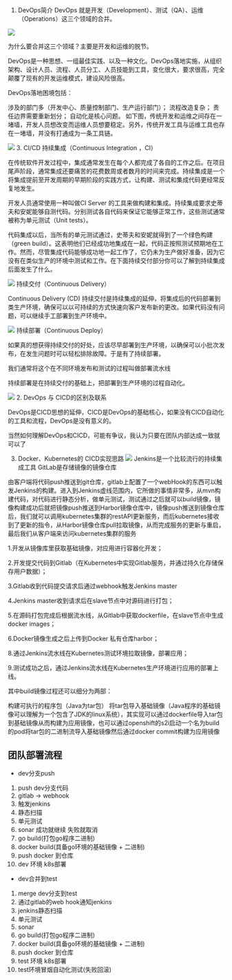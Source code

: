 1. DevOps简介
DevOps 就是开发（Development）、测试（QA）、运维（Operations）这三个领域的合并。

![](./images/devops.webp)

为什么要合并这三个领域？主要是开发和运维的脱节。

DevOps是一种思想、一组最佳实践、以及一种文化。DevOps落地实施，从组织架构、设计人员、流程、人员分工、人员技能到工具，变化很大，要求很高，完全颠覆了现有的开发运维模式，建设风险很高。

DevOps落地困境包括：

涉及的部门多（开发中心、质量控制部门、生产运行部门）；
流程改造复杂；
责任边界需要重新划分；
自动化是核心问题。
如下图，传统开发和运维之间存在一堵墙，开发人员想改变而运维人员想要稳定。另外，传统开发工具与运维工具也存在一堵墙，并没有打通成为一条工具链。

![](./images/沟通之墙.webp)
3. CI/CD
持续集成（Continuous Integration ，CI）

在传统软件开发过程中，集成通常发生在每个人都完成了各自的工作之后。在项目尾声阶段，通常集成还要痛苦的花费数周或者数月的时间来完成。持续集成是一个将集成提前至开发周期的早期阶段的实践方式，让构建、测试和集成代码更经常反复地发生。

开发人员通常使用一种叫做CI Server 的工具来做构建和集成。持续集成要求史蒂夫和安妮能够自测代码。分别测试各自代码来保证它能够正常工作，这些测试通常被称为单元测试（Unit tests）。

代码集成以后，当所有的单元测试通过，史蒂夫和安妮就得到了一个绿色构建（green build）。这表明他们已经成功地集成在一起，代码正按照测试预期地在工作。然而，尽管集成代码能够成功地一起工作了，它仍未为生产做好准备，因为它没有在类似生产的环境中测试和工作。在下面持续交付部分你可以了解到持续集成后面发生了什么。

![](./images/CI.webp)
持续交付（Continuous Delivery）

Continuous Delivery (CD) 持续交付是持续集成的延伸，将集成后的代码部署到类生产环境，确保可以以可持续的方式快速向客户发布新的更改。如果代码没有问题，可以继续手工部署到生产环境中。

![](./images/CD.webp)
持续部署（Continuous Deploy）

如果真的想获得持续交付的好处，应该尽早部署到生产环境，以确保可以小批次发布，在发生问题时可以轻松排除故障。于是有了持续部署。

我们通常将这个在不同环境发布和测试的过程叫做部署流水线

持续部署是在持续交付的基础上，把部署到生产环境的过程自动化。

![](./images/CD2.webp)
2. DevOps 与 CICD的区别及联系

DevOps是CICD思想的延伸，CICD是DevOps的基础核心，如果没有CICD自动化的工具和流程，DevOps是没有意义的。

当然如何理解DevOps和CICD，可能有争议，我认为只要在团队内部达成一致就可以了

3. Docker、Kubernetes的 CICD实现思路
![](./images/deploy_step.webp)
Jenkins是一个比较流行的持续集成工具
GitLab是存储镜像的镜像仓库

由客户端将代码push推送到git仓库，gitlab上配置了一个webHook的东西可以触发Jenkins的构建。进入到Jenkins虚线范围内，它所做的事情非常多，从mvn构建代码，对代码进行静态分析，做单元测试，测试通过之后就可以build镜像，镜像构建成功后就把镜像push推送到Harbor镜像仓库中，镜像push推送到镜像仓库后，我们就可以调用kubernetes集群的restAPI更新服务，而后kubernetes接收到了更新的指令，从Harbor镜像仓库pull拉取镜像，从而完成服务的更新与重启，最后我们从客户端来访问kubernetes集群的服务

1.开发从镜像库里获取基础镜像，对应用进行容器化开发；

2.开发提交代码到Gitlab（在Kubernetes中实现Gitlab服务，并通过持久化存储保存用户数据）；

3.Gitlab收到代码提交请求后通过webhook触发Jenkins master

4.Jenkins master收到请求后在slave节点中对源码进行打包；

5.在源码打包完成后根据流水线，从Gitlab中获取dockerfile，在slave节点中生成docker images；

6.Docker镜像生成之后上传到Docker 私有仓库harbor；

8.通过Jenkins流水线在Kubernetes测试环境拉取镜像，部署应用；

9.测试成功之后，通过Jenkins流水线在Kubernetes生产环境进行应用的部署上线。

其中build镜像过程还可以细分为两部：

构建可执行的程序包（Java为tar包）
将tar包导入基础镜像（Java程序的基础镜像可以理解为一个包含了JDK的linux系统），其实现可以通过dockerfile导入tar包到基础镜像从而构建为应用镜像，也可以通过openshift的s2i启动一个名为build的pod将tar包的二进制流导入基础镜像然后通过docker commit构建为应用镜像


## 团队部署流程

- dev分支push
1. push dev分支代码
2. gitlab → webhook
3. 触发jenkins
5. 静态扫描
6. 单元测试
7. sonar 成功就继续 失败就取消
8. go build(打包go程序二进制)
9. docker build(具备go环境的基础镜像 + 二进制)
10. push docker 到仓库
11. dev 环境 k8s部署

- dev合并到test
1. merge dev分支到test
2. 通过gitlab的web hook通知jenkins
3. jenkins静态扫描
4. 单元测试
5. sonar
6. go build(打包go程序二进制)
7. docker build(具备go环境的基础镜像 + 二进制)
8. push docker 到仓库
9. test 环境 k8s部署
10. test环境冒烟自动化测试(失败回滚)
